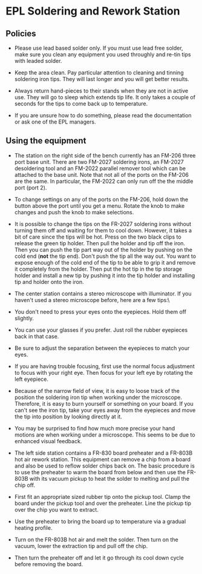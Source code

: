 # EPL Soldering and Rework Station

## Policies

- Please use lead based solder only.  If you must use lead free solder, make sure you clean any equipment you used throughly and re-tin tips with leaded solder.

- Keep the area clean.  Pay particular attention to cleaning and tinning soldering iron tips.  They will last longer and you will get better results.

- Always return hand-pieces to their stands when they are not in active use.  They will go to sleep which extends tip life.  It only takes a couple of seconds for the tips to come back up to temperature.

- If you are unsure how to do something, please read the documentation or ask one of the EPL managers.

## Using the equipment

- The station on the right side of the bench currently has an FM-206 three port base unit.  There are two FM-2027 soldering irons, an FM-2027 desoldering tool and an FM-2022 parallel remover tool which can be attached to the base unit.  Note that not all of the ports on the FM-206 are the same.  In particular, the FM-2022 can only run off the the middle port (port 2).  

- To change settings on any of the ports on the FM-206, hold down the button above the port until you get a menu.  Rotate the knob to make changes and push the knob to make selections.

- It is possible to change the tips on the FR-2027 soldering irons without turning them off and waiting for them to cool down.  However, it takes a bit of care since the tips will be hot.  Press on the two black clips to release the green tip holder.  Then pull the holder and tip off the iron.  Then you can push the tip part way out of the holder by pushing on the cold end (**not** the tip end).  Don't push the tip all the way out.  You want to expose enough of the cold end of the tip to be able to grip it and remove it completely from the holder.  Then put the hot tip in the tip storage holder and install a new tip by pushing it into the tip holder and installing tip and holder onto the iron.

- The center station contains a stereo microscope with illuminator.  If you haven't used a stereo microscope before, here are a few tips:\

 - You don't need to press your eyes onto the eyepieces.  Hold them off slightly.

 - You can use your glasses if you prefer.  Just roll the rubber eyepieces back in that case.

 - Be sure to adjust the separation between the eyepieces to match your eyes.

 - If you are having trouble focusing, first use the normal focus adjustment to focus with your right eye.  Then focus for your left eye by rotating the left eyepiece.

 - Because of the narrow field of view, it is easy to loose track of the position the soldering iron tip when working under the microscope.  Therefore, it is easy to burn yourself or something on your board.  If you can't see the iron tip, take your eyes away from the eyepieces and move the tip into position by looking directly at it.

 - You may be surprised to find how much more precise your hand motions are when working under a microscope.  This seems to be due to enhanced visual feedback.

- The left side station contains a FR-830 board preheater and a FR-803B hot air rework station.  This equipment can remove a chip from a board and also be used to reflow solder chips back on.  The basic procedure is to use the preheater to warm the board from below and then use the FR-803B with its vacuum pickup to heat the solder to melting and pull the chip off.  

 - First fit an appropriate sized rubber tip onto the pickup tool.  Clamp the board under the pickup tool and over the preheater.  Line the pickup tip over the chip you want to extract.

 - Use the preheater to bring the board up to temperature via a gradual heating profile.

 -  Turn on the FR-803B hot air and melt the solder.  Then turn on the vacuum, lower the extraction tip and pull off the chip.

 - Then turn the preheater off and let it go through its cool down cycle before removing the board.